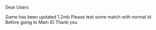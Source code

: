 Dear Users

Game has been updated 1.2mb
Please test some match with normal id 
Before going to Main ID
Thank you




